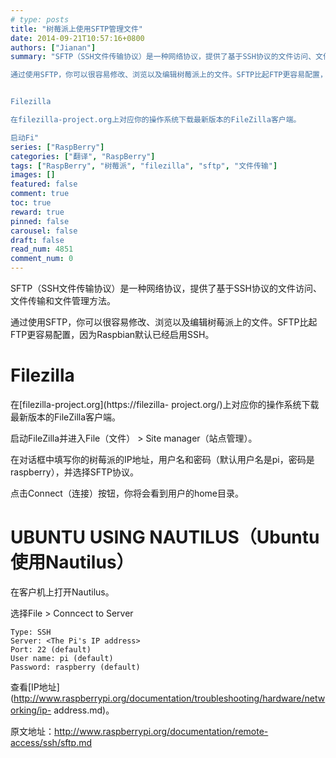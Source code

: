 ```yaml
---
# type: posts 
title: "树莓派上使用SFTP管理文件"
date: 2014-09-21T10:57:16+0800
authors: ["Jianan"]
summary: "SFTP（SSH文件传输协议）是一种网络协议，提供了基于SSH协议的文件访问、文件传输和文件管理方法。

通过使用SFTP，你可以很容易修改、浏览以及编辑树莓派上的文件。SFTP比起FTP更容易配置，因为Raspbian默认已经启用SSH。


Filezilla

在filezilla-project.org上对应你的操作系统下载最新版本的FileZilla客户端。

启动Fi"
series: ["RaspBerry"]
categories: ["翻译", "RaspBerry"]
tags: ["RaspBerry", "树莓派", "filezilla", "sftp", "文件传输"]
images: []
featured: false
comment: true
toc: true
reward: true
pinned: false
carousel: false
draft: false
read_num: 4851
comment_num: 0
---
```


  

SFTP（SSH文件传输协议）是一种网络协议，提供了基于SSH协议的文件访问、文件传输和文件管理方法。

  
通过使用SFTP，你可以很容易修改、浏览以及编辑树莓派上的文件。SFTP比起FTP更容易配置，因为Raspbian默认已经启用SSH。

  

# Filezilla

  
在[filezilla-project.org](https://filezilla-
project.org/)上对应你的操作系统下载最新版本的FileZilla客户端。

  
启动FileZilla并进入File（文件） > Site manager（站点管理）。

  
在对话框中填写你的树莓派的IP地址，用户名和密码（默认用户名是pi，密码是raspberry），并选择SFTP协议。

  
点击Connect（连接）按钮，你将会看到用户的home目录。

  

# UBUNTU USING NAUTILUS（Ubuntu使用Nautilus）

  
在客户机上打开Nautilus。

  
选择File > Conncect to Server

  

    
    
    Type: SSH
    Server: <The Pi's IP address>
    Port: 22 (default)
    User name: pi (default)
    Password: raspberry (default)

  
查看[IP地址](http://www.raspberrypi.org/documentation/troubleshooting/hardware/networking/ip-
address.md)。

  

  

原文地址：<http://www.raspberrypi.org/documentation/remote-access/ssh/sftp.md>

[  
](http://www.raspberrypi.org/documentation/remote-access/ssh/sftp.md)

